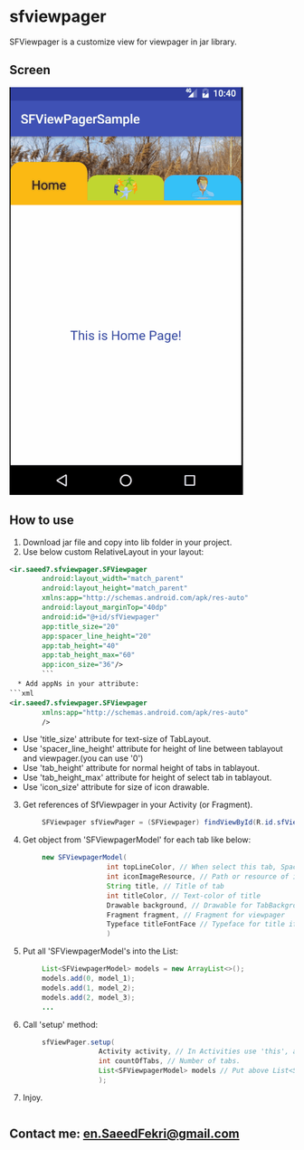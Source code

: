 # sfviewpager
SFViewpager is a customize view for viewpager in jar library.


## Screen
![alt text](https://raw.githubusercontent.com/Saeed-7/sfviewpager/master/screen/sfViewpager.gif)

## How to use
1. Download jar file and copy into lib folder in your project.
2. Use below custom RelativeLayout in your layout:
```xml
<ir.saeed7.sfviewpager.SFViewpager
        android:layout_width="match_parent"
        android:layout_height="match_parent"
        xmlns:app="http://schemas.android.com/apk/res-auto"
        android:layout_marginTop="40dp"
        android:id="@+id/sfViewpager"
        app:title_size="20"
        app:spacer_line_height="20"
        app:tab_height="40"
        app:tab_height_max="60"
        app:icon_size="36"/>
        ```
  * Add appNs in your attribute:
```xml
<ir.saeed7.sfviewpager.SFViewpager
        xmlns:app="http://schemas.android.com/apk/res-auto"
        />
```
  * Use 'title_size' attribute for text-size of TabLayout.
  * Use 'spacer_line_height' attribute for height of line between tablayout and viewpager.(you can use '0')
  * Use 'tab_height' attribute for normal height of tabs in tablayout.
  * Use 'tab_height_max' attribute for height of select tab in tablayout.
  * Use 'icon_size' attribute for size of icon drawable.

3. Get references of SfViewpager in your Activity (or Fragment).
```java
        SFViewpager sfViewPager = (SFViewpager) findViewById(R.id.sfViewpager);
```
4. Get object from 'SFViewpagerModel' for each tab like below:
```java
        new SFViewpagerModel(
                        int topLineColor, // When select this tab, SpacerLine's color change to this color.
                        int iconImageResource, // Path or resource of icon. (use by Glide)
                        String title, // Title of tab
                        int titleColor, // Text-color of title
                        Drawable background, // Drawable for TabBackground
                        Fragment fragment, // Fragment for viewpager
                        Typeface titleFontFace // Typeface for title if you want, you can use 'null'.
                        )
```
5. Put all 'SFViewpagerModel's into the List:
```java
        List<SFViewpagerModel> models = new ArrayList<>();
        models.add(0, model_1);
        models.add(1, model_2);
        models.add(2, model_3);
        ...
```
6. Call 'setup' method:
```java
        sfViewPager.setup(
                      Activity activity, // In Activities use 'this', and in Fragments use 'getActivity()'.
                      int countOfTabs, // Number of tabs.
                      List<SFViewpagerModel> models // Put above List<SFViewpagerModel> here.
                      );
```
7. Injoy.
```
```
## Contact me: en.SaeedFekri@gmail.com
